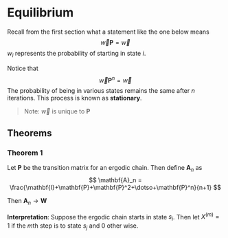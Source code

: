 # Equilibrium
Recall from the first section what a statement like the one below means
$$\vec{w}\mathbf{P} = \vec{w}$$
$w_i$ represents the probability of starting in state $i$. 

Notice that 
$$\vec{w}\mathbf{P}^n = \vec{w}$$
The probability of being in various states remains the same after $n$ iterations. This process is known as **stationary**. 

> Note: $\vec{w}$ is unique to $\mathbf{P}$

## Theorems
### Theorem 1
Let $\mathbf{P}$ be the transition matrix for an ergodic chain. Then define $\mathbf{A}_n$ as
$$
\mathbf{A}_n = \frac{\mathbf{I}+\mathbf{P}+\mathbf{P}^2+\dotso+\mathbf{P}^n}{n+1}
$$

Then $\mathbf{A}_n \to \mathbf{W}$

**Interpretation**:
Suppose the ergodic chain starts in state $s_i$.
Then let $X^{(m)} = 1$ if the $m$th step is to state $s_j$ and 0 other wise. 
